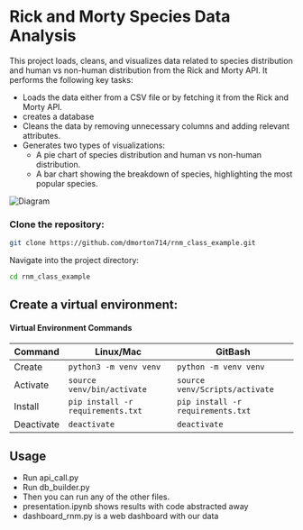 # Rick and Morty Species Data Analysis
This project loads, cleans, and visualizes data related to species distribution and human vs non-human distribution from the Rick and Morty API. It performs the following key tasks:

- Loads the data either from a CSV file or by fetching it from the Rick and Morty API.
- creates a database 
- Cleans the data by removing unnecessary columns and adding relevant attributes.
- Generates two types of visualizations:
    - A pie chart of species distribution and human vs non-human distribution.
    - A bar chart showing the breakdown of species, highlighting the most popular species.

![Diagram]("images/rnm.pdf")

### Clone the repository:

```bash
git clone https://github.com/dmorton714/rnm_class_example.git
```
Navigate into the project directory:

```bash
cd rnm_class_example
```

## Create a virtual environment:

#### Virtual Environment Commands

| Command | Linux/Mac | GitBash |
| ------- | --------- | ------- |
| Create | `python3 -m venv venv` | `python -m venv venv` |
| Activate | `source venv/bin/activate` | `source venv/Scripts/activate` |
| Install | `pip install -r requirements.txt` | `pip install -r requirements.txt` |
| Deactivate | `deactivate` | `deactivate` |


## Usage

- Run api_call.py 
- Run db_builder.py
- Then you can run any of the other files. 
- presentation.ipynb shows results with code abstracted away
- dashboard_rnm.py is a web dashboard with our data 

